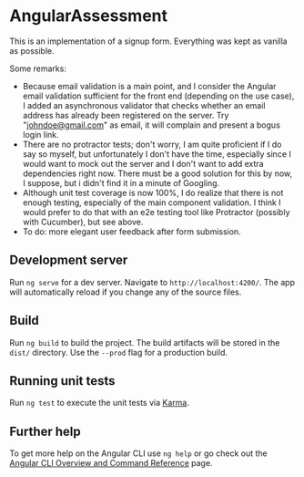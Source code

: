 # AngularAssessment

This is an implementation of a signup form. Everything was kept as vanilla as possible.

Some remarks:
- Because email validation is a main point, and I consider the Angular email validation sufficient for the
 front end (depending on the use case), I added an asynchronous validator that checks whether an email address 
 has already been registered on the server. Try "johndoe@gmail.com" as email, it will complain and present a 
 bogus login link.
- There are no protractor tests; don't worry, I am quite proficient if I do say so myself,
but unfortunately I don't have the time, especially since I would want to mock out the server
and I don't want to add extra dependencies right now. There must be
a good solution for this by now, I suppose, but i didn't find it in a minute of 
Googling.
- Although unit test coverage is now 100%, I do realize that there is not enough testing,
especially of the main component validation. I think I would prefer to do that with an e2e 
testing tool like Protractor (possibly with Cucumber), but see above.
- To do: more elegant user feedback after form submission.

## Development server

Run `ng serve` for a dev server. Navigate to `http://localhost:4200/`. The app will automatically reload if you change any of the source files.

## Build

Run `ng build` to build the project. The build artifacts will be stored in the `dist/` directory. Use the `--prod` flag for a production build.

## Running unit tests

Run `ng test` to execute the unit tests via [Karma](https://karma-runner.github.io).

## Further help

To get more help on the Angular CLI use `ng help` or go check out the [Angular CLI Overview and Command Reference](https://angular.io/cli) page.
